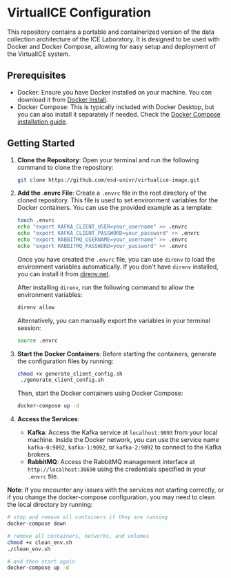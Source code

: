 # VirtualICE Configuration

This repository contains a portable and containerized version of the data collection architecture of the ICE Laboratory.
It is designed to be used with Docker and Docker Compose, allowing for easy setup and deployment of the VirtualICE system.

## Prerequisites
- Docker: Ensure you have Docker installed on your machine. You can download it from [Docker
Install](https://docs.docker.com/get-docker/).
- Docker Compose: This is typically included with Docker Desktop, but you can also install it separately if needed. Check the [Docker Compose installation guide](https://docs.docker.com/compose/install/).

## Getting Started
1. **Clone the Repository**:
   Open your terminal and run the following command to clone the repository:
   ```bash
   git clone https://github.com/esd-univr/virtualice-image.git
   ```
2. **Add the .envrc File**:
   Create a `.envrc` file in the root directory of the cloned repository. 
   This file is used to set environment variables for the Docker containers. 
   You can use the provided example as a template:
   
   ```bash
   touch .envrc
   echo "export KAFKA_CLIENT_USER=your_username" >> .envrc
   echo "export KAFKA_CLIENT_PASSWORD=your_password" >> .envrc
   echo "export RABBITMQ_USERNAME=your_username" >> .envrc
   echo "export RABBITMQ_PASSWORD=your_password" >> .envrc
   ```

   Once you have created the `.envrc` file, you can use `direnv` to load the environment variables automatically. 
   If you don't have `direnv` installed, you can install it from [direnv.net](https://direnv.net/).

    After installing `direnv`, run the following command to allow the environment variables:
    
    ```bash
    direnv allow
    ```
    
    Alternatively, you can manually export the variables in your terminal session:
    
    ```bash
    source .envrc
    ```

3. **Start the Docker Containers**:
   Before starting the containers, generate the configuration files by running:
   ```bash
   chmod +x generate_client_config.sh
    ./generate_client_config.sh
    ```
    
    Then, start the Docker containers using Docker Compose:
    ```bash
    docker-compose up -d
    ```

4. **Access the Services**:
    - **Kafka**: Access the Kafka service at `localhost:9093` from your local machine. Inside the Docker network, you can use the service name `kafka-0:9092`, `kafka-1:9092`, or `kafka-2:9092` to connect to the Kafka brokers.
    - **RabbitMQ**: Access the RabbitMQ management interface at `http://localhost:30690` using the credentials specified in your `.envrc` file.


**Note**: If you encounter any issues with the services not starting correctly, or if you change the docker-compose configuration, you may need to clean the local directory by running:

```bash
# stop and remove all containers if they are running
docker-compose down 

# remove all containers, networks, and volumes
chmod +x clean_env.sh
./clean_env.sh

# and then start again
docker-compose up -d
```